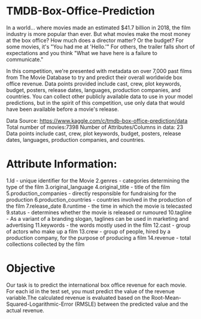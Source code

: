 # TMDB-Box-Office-Prediction

In a world... where movies made an estimated $41.7 billion in 2018, the film industry is more popular than ever. But what movies make the most money at the box office? How much does a director matter? Or the budget? For some movies, it's "You had me at 'Hello.'" For others, the trailer falls short of expectations and you think "What we have here is a failure to communicate."

In this competition, we're presented with metadata on over 7,000 past films from The Movie Database to try and predict their overall worldwide box office revenue. Data points provided include cast, crew, plot keywords, budget, posters, release dates, languages, production companies, and countries. You can collect other publicly available data to use in your model predictions, but in the spirit of this competition, use only data that would have been available before a movie's release.

Data Source: https://www.kaggle.com/c/tmdb-box-office-prediction/data
Total number of movies:7398 Number of Attributes/Columns in data: 23 Data points include cast, crew, plot keywords, budget, posters, release dates, languages, production companies, and countries.

# Attribute Information:

1.Id - unique identifier for the Movie
2.genres - categories determining the type of the film
3.original_language
4.original_title - title of the film
5.production_companies - directly responsible for fundraising for the production
6.production_countries - countries involved in the production of the film
7.release_date
8.runtime - the time in which the movie is telecasted
9.status - determines whether the movie is released or rumoured
10.tagline - As a variant of a branding slogan, taglines can be used in marketing and advertising
11.keywords - the words mostly used in the film
12.cast - group of actors who make up a film
13.crew - group of people, hired by a production company, for the purpose of producing a film
14.revenue - total collections collected by the film

# Objective

Our task is to predict the international box office revenue for each movie. For each id in the test set, you must predict the value of the revenue variable.The calculated revenue is evaluated based on the Root-Mean-Squared-Logarithmic-Error (RMSLE) between the predicted value and the actual revenue.
